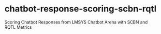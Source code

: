 # chatbot-response-scoring-scbn-rqtl
Scoring Chatbot Responses from LMSYS Chatbot Arena with SCBN and RQTL Metrics
